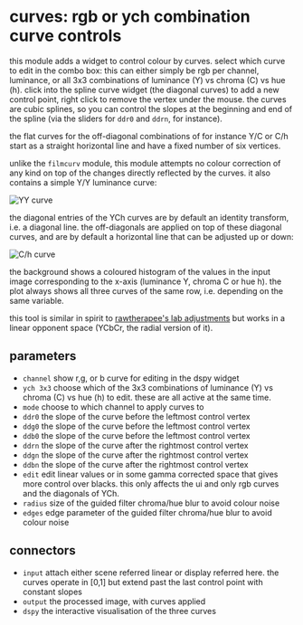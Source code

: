 # curves: rgb or ych combination curve controls

this module adds a widget to control colour by curves. select which curve to
edit in the combo box: this can either simply be rgb per channel, luminance, or
all 3x3 combinations of luminance (Y) vs chroma (C) vs hue (h). click into the
spline curve widget (the diagonal curves) to add a new control point, right
click to remove the vertex under the mouse. the curves are cubic splines, so
you can control the slopes at the beginning and end of the spline (via the
sliders for `ddr0` and `ddrn`, for instance).

the flat curves for the off-diagonal combinations of for instance Y/C or C/h
start as a straight horizontal line and have a fixed number of six vertices.

unlike the `filmcurv` module, this module attempts no colour correction of
any kind on top of the changes directly reflected by the curves.
it also contains a simple Y/Y luminance curve:

![YY curve](curve-luma.jpg)

the diagonal entries of the YCh curves are by default an identity transform,
i.e. a diagonal line. the off-diagonals are applied on top of these diagonal
curves, and are by default a horizontal line that can be adjusted up or down:

![C/h curve](curve_ch.jpg)

the background shows a coloured histogram of the values in the input image
corresponding to the x-axis (luminance Y, chroma C or hue h). the plot
always shows all three curves of the same row, i.e. depending on the
same variable.

this tool is similar in spirit to [rawtherapee's lab adjustments](https://rawpedia.rawtherapee.com/Lab_Adjustments)
but works in a linear opponent space (YCbCr, the radial version of it).


## parameters

* `channel` show r,g, or b curve for editing in the dspy widget
* `ych 3x3` choose which of the 3x3 combinations of luminance (Y) vs chroma (C) vs hue (h) to edit. these are all active at the same time.
* `mode` choose to which channel to apply curves to
* `ddr0` the slope of the curve before the leftmost control vertex
* `ddg0` the slope of the curve before the leftmost control vertex
* `ddb0` the slope of the curve before the leftmost control vertex
* `ddrn` the slope of the curve after the rightmost control vertex
* `ddgn` the slope of the curve after the rightmost control vertex
* `ddbn` the slope of the curve after the rightmost control vertex
* `edit` edit linear values or in some gamma corrected space that gives more control over blacks. this only affects the ui and only rgb curves and the diagonals of YCh.
* `radius` size of the guided filter chroma/hue blur to avoid colour noise
* `edges` edge parameter of the guided filter chroma/hue blur to avoid colour noise

## connectors

* `input` attach either scene referred linear or display referred here. the curves operate in [0,1] but extend past the last control point with constant slopes
* `output` the processed image, with curves applied
* `dspy` the interactive visualisation of the three curves


